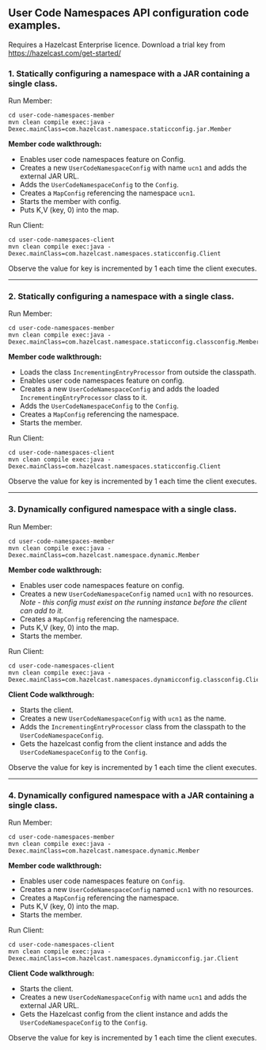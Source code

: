 ## User Code Namespaces API configuration code examples. 

Requires a Hazelcast Enterprise licence.  Download a trial key from https://hazelcast.com/get-started/


### 1. Statically configuring a namespace with a JAR containing a single class. 

Run Member:

```
cd user-code-namespaces-member
mvn clean compile exec:java -Dexec.mainClass=com.hazelcast.namespace.staticconfig.jar.Member
```

**Member code walkthrough:**

- Enables user code namespaces feature on Config.
- Creates a new `UserCodeNamespaceConfig` with name `ucn1` and adds the external JAR URL.
- Adds the `UserCodeNamespaceConfig` to the `Config`.
- Creates a `MapConfig` referencing the namespace `ucn1`.
- Starts the member with config.
- Puts K,V (key, 0) into the map. 

Run Client:

```
cd user-code-namespaces-client
mvn clean compile exec:java -Dexec.mainClass=com.hazelcast.namespaces.staticconfig.Client
```

Observe the value for key is incremented by 1 each time the client executes.

_____

### 2. Statically configuring a namespace with a single class.

Run Member:

```
cd user-code-namespaces-member
mvn clean compile exec:java -Dexec.mainClass=com.hazelcast.namespace.staticconfig.classconfig.Member
```

**Member code walkthrough:**

- Loads the class `IncrementingEntryProcessor` from outside the classpath.
- Enables user code namespaces feature on config.
- Creates a new `UserCodeNamespaceConfig` and adds the loaded `IncrementingEntryProcessor` class to it.
- Adds the `UserCodeNamespaceConfig` to the `Config`.
- Creates a `MapConfig` referencing the namespace.
- Starts the member.

Run Client:

```
cd user-code-namespaces-client
mvn clean compile exec:java -Dexec.mainClass=com.hazelcast.namespaces.staticconfig.Client
```

Observe the value for key is incremented by 1 each time the client executes.

-----

### 3. Dynamically configured namespace with a single class.


Run Member:

```
cd user-code-namespaces-member
mvn clean compile exec:java -Dexec.mainClass=com.hazelcast.namespace.dynamic.Member
```

**Member code walkthrough:**

- Enables user code namespaces feature on config.
- Creates a new `UserCodeNamespaceConfig` named `ucn1` with no resources. 
*Note - this config must exist on the running instance before the client can add to it.*
- Creates a `MapConfig` referencing the namespace.
- Puts K,V (key, 0) into the map.
- Starts the member.


Run Client:

```
cd user-code-namespaces-client
mvn clean compile exec:java -Dexec.mainClass=com.hazelcast.namespaces.dynamicconfig.classconfig.Client
```

**Client Code walkthrough:**

- Starts the client.
- Creates a new `UserCodeNamespaceConfig` with `ucn1` as the name.
- Adds the `IncrementingEntryProcessor` class from the classpath to the `UserCodeNamespaceConfig`.
- Gets the hazelcast config from the client instance and adds the `UserCodeNamespaceConfig` to the `Config`.


Observe the value for key is incremented by 1 each time the client executes.

-----

### 4. Dynamically configured namespace with a JAR containing a single class.


Run Member:

```
cd user-code-namespaces-member
mvn clean compile exec:java -Dexec.mainClass=com.hazelcast.namespace.dynamic.Member
```

**Member code walkthrough:**

- Enables user code namespaces feature on `Config`.
- Creates a new `UserCodeNamespaceConfig` named `ucn1` with no resources.
- Creates a `MapConfig` referencing the namespace.
- Puts K,V (key, 0) into the map.
- Starts the member.


Run Client:

```
cd user-code-namespaces-client
mvn clean compile exec:java -Dexec.mainClass=com.hazelcast.namespaces.dynamicconfig.jar.Client
```

**Client Code walkthrough:**

- Starts the client.
- Creates a new `UserCodeNamespaceConfig` with name `ucn1` and adds the external JAR URL.
- Gets the Hazelcast config from the client instance and adds the `UserCodeNamespaceConfig` to the `Config`.


Observe the value for key is incremented by 1 each time the client executes.

